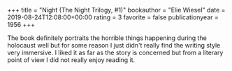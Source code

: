 +++
title = "Night  (The Night Trilogy, #1)"
bookauthor = "Elie Wiesel"
date = 2019-08-24T12:08:00+00:00
rating = 3
favorite = false
publicationyear = 1956
+++

The book definitely portraits the horrible things happening during the holocaust well but for some reason I just didn't really find the writing style very immersive. I liked it as far as the story is concerned but from a literary point of view I did not really enjoy reading it.